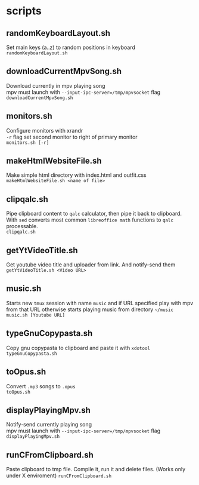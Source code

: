 # scripts

## randomKeyboardLayout.sh
Set main keys (a..z) to random positions in keyboard\
`randomKeyboardLayout.sh`

## downloadCurrentMpvSong.sh
Download currently in mpv playing song\
mpv must launch with `--input-ipc-server=/tmp/mpvsocket` flag\
`downloadCurrentMpvSong.sh`

## monitors.sh
Configure monitors with xrandr\
`-r` flag set second monitor to right of primary monitor\
`monitors.sh [-r]`

## makeHtmlWebsiteFile.sh
Make simple html directory with index.html and outfit.css\
`makeHtmlWebsiteFile.sh <name of file>`

## clipqalc.sh
Pipe clipboard content to `qalc` calculator, then pipe it back to clipboard. With `sed` converts most common `libreoffice math` functions to `qalc` processable.\
`clipqalc.sh`

## getYtVideoTitle.sh
Get youtube video title and uploader from link. And notify-send them\
`getYtVideoTitle.sh <Video URL>`

## music.sh
Starts new `tmux` session with name `music` and if URL specified play with mpv from that URL otherwise starts playing music from directory `~/music`\
`music.sh [Youtube URL]`

## typeGnuCopypasta.sh
Copy gnu copypasta to clipboard and paste it with `xdotool`\
`typeGnuCopypasta.sh`

## toOpus.sh
Convert `.mp3` songs to `.opus`\
`toOpus.sh`

## displayPlayingMpv.sh
Notify-send currently playing song\
mpv must launch with `--input-ipc-server=/tmp/mpvsocket` flag\
`displayPlayingMpv.sh`

## runCFromClipboard.sh
Paste clipboard to tmp file. Compile it, run it and delete files. (Works only under X enviroment)
`runCFromClipboard.sh`
